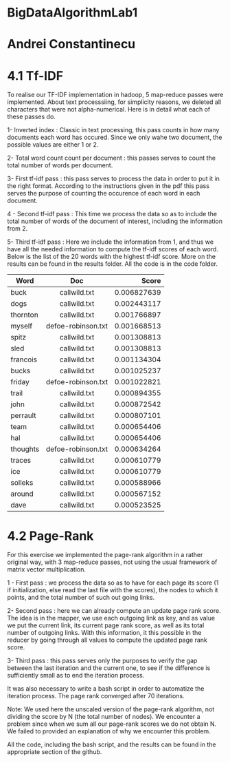 # BigDataAlgorithmLab1
# Andrei Constantinecu

# 4.1 Tf-IDF

To realise our TF-IDF implementation in hadoop, 5 map-reduce passes were implemented. About text processsiing, for simplicity reasons, we deleted all characters that were not alpha-numerical. Here is in detail what each of these passes do.

1- Inverted index : Classic in text processing, this pass counts in how many documents each word has occured. Since we only wahe two document, the possible values are either 1 or 2.

2- Total word count count per document : this passes serves to count the total number of words per document.

3- First tf-idf pass : this pass serves to process the data in order to put it in the right format. According to the instructions given in the pdf this pass serves the purpose of counting the occurence of each word in each document.

4 - Second tf-idf pass : This time we process the data so as to include the total number of words of the document of interest, including the information from 2.

5- Third tf-idf pass : Here we include the information from 1, and thus we have all the needed information to compute the tf-idf scores of each word. Below is the list of the 20 words with the highest tf-idf score. More on the results can be found in the results folder. All the code is in the code folder.

| Word        | Doc           | Score  |
| ------------- |:-------------:| -----:|
| buck      | callwild.txt | 0.006827639 |
| dogs      | callwild.txt      |   0.002443117 |
| thornton | callwild.txt      |    0.001766897 |
| myself      | defoe-robinson.txt | 0.001668513 |
| spitz      | callwild.txt      |   0.001308813 |
| sled | callwild.txt      |    0.001308813 |
| francois     | callwild.txt | 0.001134304 |
| bucks     | callwild.txt      |   0.001025237 |
| friday | defoe-robinson.txt     |    0.001022821 |
| trail      | callwild.txt | 0.000894355 |
| john      | callwild.txt      |   0.000872542 |
| perrault | callwild.txt      |    0.000807101 |
| team      | callwild.txt | 0.000654406 |
| hal      | callwild.txt      |   0.000654406 |
| thoughts | defoe-robinson.txt      |    0.000634264 |
| traces      | callwild.txt      |   0.000610779 |
| ice | callwild.txt      |    0.000610779 |
| solleks      | callwild.txt | 0.000588966 |
| around      | callwild.txt      |   0.000567152 |
| dave | callwild.txt      |    0.000523525 |


# 4.2 Page-Rank

For this exercise we implemented the page-rank algorithm in a rather original way, with 3 map-reduce passes, not using the usual framework of matrix vector multiplication.

1 - First pass : we process the data so as to have for each page its score (1 if initialization, else read the last file with the scores), the nodes to which it points, and the total number of such out going links.

2- Second pass : here we can already compute an update page rank score. The idea is in the mapper, we use each outgoing link as key, and as value we put the current link, its current page rank score, as well as its total number of outgoing links. With this information, it this possible in the reducer by going through all values to compute the updated page rank score.

3- Third pass : this pass serves only the purposes to verify the gap between the last iteration and the current one, to see if the difference is sufficiently small as to end the iteration process.

It was also necessary to write a bash script in order to automatize the iteration process. The page rank converged after 70 iterations.

Note: We used here the unscaled version of the page-rank algorithm, not dividing the score by N (the total number of nodes). We encounter a problem since when we sum all our page-rank scores we do not obtain N. We failed to provided an explanation of why we encounter this problem.

All the code, including the bash script, and the results can be found in the appropriate section of the github.
